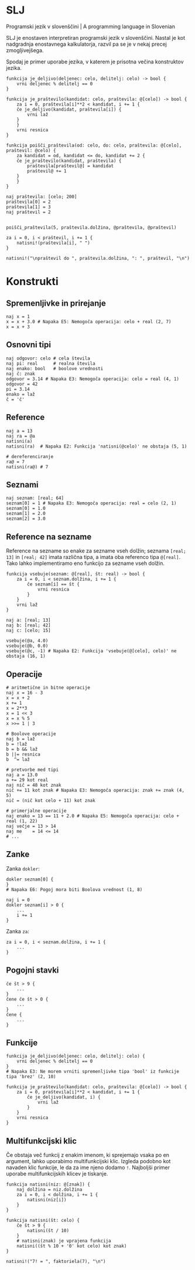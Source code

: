# SLJ
Programski jezik v slovenščini | A programming language in Slovenian

SLJ je enostaven interpretiran programski jezik v slovenščini. Nastal je kot nadgradnja enostavnega kalkulatorja, razvil pa se je v nekaj precej zmogljivejšega.

Spodaj je primer uporabe jezika, v katerem je prisotna večina konstruktov jezika.

	funkcija je_deljivo(deljenec: celo, delitelj: celo) -> bool {
	    vrni deljenec % delitelj == 0
	}

	funkcija je_praštevilo(kandidat: celo, praštevila: @[celo]) -> bool {
	    za i = 0, praštevila[i]**2 < kandidat, i += 1 {
		če je_deljivo(kandidat, praštevila[i]) {
		    vrni laž
		}
	    }
	    vrni resnica
	}

	funkcija poišči_praštevila(od: celo, do: celo, praštevila: @[celo], praštevil: @celo) {
	    za kandidat = od, kandidat <= do, kandidat += 2 {
		če je_praštevilo(kandidat, praštevila) {
		    praštevila[praštevil@] = kandidat
		    praštevil@ += 1
		}
	    }
	}

	naj praštevila: [celo; 200]
	praštevila[0] = 2
	praštevila[1] = 3
	naj praštevil = 2


	poišči_praštevila(5, praštevila.dolžina, @praštevila, @praštevil)

	za i = 0, i < praštevil, i += 1 {
	    natisni!(praštevila[i], " ")
	}

	natisni!("\npraštevil do ", praštevila.dolžina, ": ", praštevil, "\n")

# Konstrukti
## Spremenljivke in prirejanje
	naj x = 1
	x = x + 3.0 # Napaka E5: Nemogoča operacija: celo + real (2, 7)
	x = x + 3

## Osnovni tipi
	naj odgovor: celo # cela števila
	naj pi: real      # realna števila
	naj enako: bool   # boolove vrednosti
	naj č: znak
	odgovor = 3.14 # Napaka E3: Nemogoča operacija: celo = real (4, 1)
	odgovor = 42
	pi = 3.14
	enako = laž
	č = 'č'

## Reference
	naj a = 13
	naj ra = @a
	natisni(a)
	natisni(ra)  # Napaka E2: Funkcija 'natisni(@celo)' ne obstaja (5, 1)
	
	# dereferenciranje
	ra@ = 7
	natisni(ra@) # 7
	
## Seznami
	naj seznam: [real; 64]
	seznam[0] = 1 # Napaka E3: Nemogoča operacija: real = celo (2, 1)
	seznam[0] = 1.0
	seznam[1] = 2.0
	seznam[2] = 3.0

## Reference na sezname
Reference na sezname so enake za sezname vseh dolžin; seznama `[real; 13]` in `[real; 42]`  imata različna tipa, a imata oba referenco tipa `@[real]`.
Tako lahko implementiramo eno funkcijo za sezname vseh dolžin.

	funkcija vsebuje(seznam: @[real], št: real) -> bool {
	    za i = 0, i < seznam.dolžina, i += 1 {
	        če seznam[i] == št {
	            vrni resnica
	        }
	    }
	    vrni laž
	}
	
	naj a: [real; 13]
	naj b: [real; 42]
	naj c: [celo; 15]

	vsebuje(@a, 4.0)
	vsebuje(@b, 0.0)
	vsebuje(@c, -1) # Napaka E2: Funkcija 'vsebuje(@[celo], celo)' ne obstaja (16, 1)

## Operacije
	# aritmetične in bitne operacije
	naj x = 16 - 3
	x = x + 2
	x += 1
	x = 2**3
	x = 1 << 3
	x = x % 5
	x >>= 1 | 3
	
	# Boolove operacije
	naj b = laž
	b = !laž
	b = b && laž
	b ||= resnica
	b  ^= laž
	
	# pretvorbe med tipi
	naj a = 13.0
	a += 29 kot real
	naj nič = 48 kot znak
	nič += 11 kot znak # Napaka E3: Nemogoča operacija: znak += znak (4, 5)
	nič = (nič kot celo + 11) kot znak

	# primerjalne operacije
	naj enako = 13 == 11 + 2.0 # Napaka E5: Nemogoča operacija: celo + real (1, 22)
	naj večje = 13 > 14
	naj me    = 14 <= 14
	# ...
	
## Zanke
Zanka `dokler`:
	
	dokler seznam[0] {
	}
	# Napaka E6: Pogoj mora biti Boolova vrednost (1, 8)

	naj i = 0
	dokler seznam[i] > 0 {
		...
		i += 1
	}

Zanka `za`:

	za i = 0, i < seznam.dolžina, i += 1 {
		...
	}

## Pogojni stavki
	če št > 9 {
		...
	}
	čene če št > 0 {
		...
	}
	čene {
		...
	}

## Funkcije
	funkcija je_deljivo(deljenec: celo, delitelj: celo) {
	    vrni deljenec % delitelj == 0
	}
	# Napaka E3: Ne morem vrniti spremenljivke tipa 'bool' iz funkcije tipa 'brez' (2, 10)
	
	funkcija je_praštevilo(kandidat: celo, praštevila: @[celo]) -> bool {
	    za i = 0, praštevila[i]**2 < kandidat, i += 1 {
	        če je_deljivo(kandidat, i) {
	            vrni laž
	        }
	    }
	    vrni resnica
	}

## Multifunkcijski klic
Če obstaja več funkcij z enakim imenom, ki sprejemajo vsaka po en argument, lahko uporabimo multifunkcijski klic. Izgleda podobno kot navaden klic funkcije, le da za ime njeno dodamo `!`. Najboljši primer uporabe multifunkcijskih klicev je tiskanje.

	funkcija natisni(niz: @[znak]) {
	    naj dolžina = niz.dolžina
	    za i = 0, i < dolžina, i += 1 {
	        natisni(niz[i])
	    }
	}

	funkcija natisni(št: celo) {
	    če št > 9 {
	        natisni(št / 10)
	    }
	    # natisni(znak) je vprajena funkcija
	    natisni((št % 10 + '0' kot celo) kot znak)
	}

	natisni!("7! = ", faktoriela(7), "\n")

